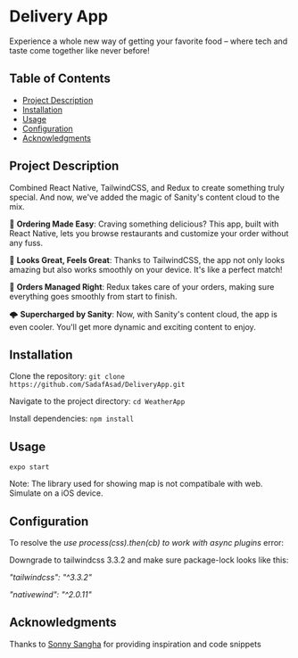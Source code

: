 # Delivery App

Experience a whole new way of getting your favorite food – where tech and taste come together like never before!

## Table of Contents

- [Project Description](#project-description)
- [Installation](#installation)
- [Usage](#usage)
- [Configuration](#configuration)
- [Acknowledgments](#acknowledgments)

## Project Description

Combined React Native, TailwindCSS, and Redux to create something truly special. And now, we've added the magic of Sanity's content cloud to the mix.

🍔 **Ordering Made Easy**: Craving something delicious? This app, built with React Native, lets you browse restaurants and customize your order without any fuss.

💼 **Looks Great, Feels Great**: Thanks to TailwindCSS, the app not only looks amazing but also works smoothly on your device. It's like a perfect match!

🛒 **Orders Managed Right**: Redux takes care of your orders, making sure everything goes smoothly from start to finish.

🌩️ **Supercharged by Sanity**: Now, with Sanity's content cloud, the app is even cooler. You'll get more dynamic and exciting content to enjoy.


## Installation

Clone the repository: `git clone https://github.com/SadafAsad/DeliveryApp.git`

Navigate to the project directory: `cd WeatherApp`

Install dependencies: `npm install`

## Usage

``` expo start ```

Note: The library used for showing map is not compatibale with web. Simulate on a iOS device.

## Configuration

To resolve the *use process(css).then(cb) to work with async plugins* error: 

Downgrade to tailwindcss 3.3.2 and make sure package-lock looks like this: 

*"tailwindcss": "^3.3.2"*

*"nativewind": "^2.0.11"*

## Acknowledgments

Thanks to [Sonny Sangha](https://github.com/sonnysangha) for providing inspiration and code snippets



